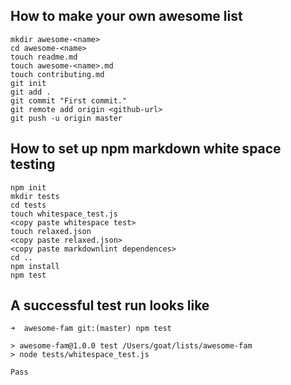 ## How to make your own awesome list
```
mkdir awesome-<name>
cd awesome-<name>
touch readme.md
touch awesome-<name>.md
touch contributing.md
git init
git add .
git commit "First commit."
git remote add origin <github-url>
git push -u origin master
```

## How to set up npm markdown white space testing
```
npm init
mkdir tests
cd tests
touch whitespace_test.js
<copy paste whitespace test>
touch relaxed.json
<copy paste relaxed.json>
<copy paste markdownlint dependences>
cd ..
npm install
npm test
```

## A successful test run looks like
```
➜  awesome-fam git:(master) npm test

> awesome-fam@1.0.0 test /Users/goat/lists/awesome-fam
> node tests/whitespace_test.js

Pass
```

